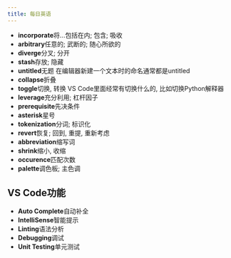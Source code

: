 ```yaml
---
title: 每日英语
---
```



- **incorporate**将...包括在内; 包含; 吸收
- **arbitrary**任意的; 武断的; 随心所欲的
- **diverge**分叉; 分开
- **stash**存放; 隐藏
- **untitled**无题 在编辑器新建一个文本时的命名通常都是untitled
- **collapse**折叠
- **toggle**切换, 转换 VS Code里面经常有切换什么的, 比如切换Python解释器
- **leverage**充分利用; 杠杆因子
- **prerequisite**先决条件
- **asterisk**星号
- **tokenization**分词; 标识化
- **revert**恢复; 回到, 重提, 重新考虑
- **abbreviation**缩写词
- **shrink**缩小, 收缩
- **occurence**匹配次数
- **palette**调色板; 主色调
## VS Code功能
- **Auto Complete**自动补全
- **IntelliSense**智能提示
- **Linting**语法分析
- **Debugging**调试
- **Unit Testing**单元测试



